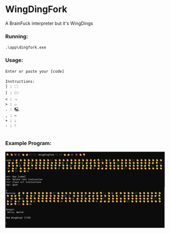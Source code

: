 # WingDingFork
A BrainFuck interpreter but it's WingDings

### Running:
```
.\app\dingfork.exe
```

### Usage:
```
Enter or paste your [code]

Instructions:
] : 🗀 
[ : 🗁 
< : 👈︎
> : 👉︎
. : 🖳 
, : ✂ 
+ : 👆︎
- : 👇︎
 
```

### Example Program:

![Hello World](./ref/example.png)
